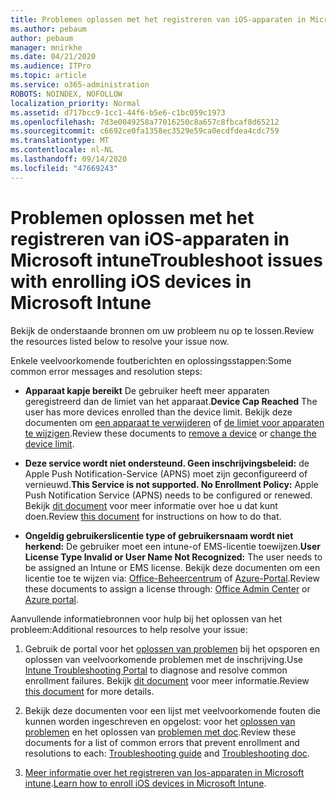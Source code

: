 ```yaml
---
title: Problemen oplossen met het registreren van iOS-apparaten in Microsoft intune
ms.author: pebaum
author: pebaum
manager: mnirkhe
ms.date: 04/21/2020
ms.audience: ITPro
ms.topic: article
ms.service: o365-administration
ROBOTS: NOINDEX, NOFOLLOW
localization_priority: Normal
ms.assetid: d717bcc9-1cc1-44f6-b5e6-c1bc059c1973
ms.openlocfilehash: 7d3e0049258a77016250c8a657c8fbcaf8d65212
ms.sourcegitcommit: c6692ce0fa1358ec3529e59ca0ecdfdea4cdc759
ms.translationtype: MT
ms.contentlocale: nl-NL
ms.lasthandoff: 09/14/2020
ms.locfileid: "47669243"
---
```

# <a name="troubleshoot-issues-with-enrolling-ios-devices-in-microsoft-intune"></a><span data-ttu-id="cc173-102">Problemen oplossen met het registreren van iOS-apparaten in Microsoft intune</span><span class="sxs-lookup"><span data-stu-id="cc173-102">Troubleshoot issues with enrolling iOS devices in Microsoft Intune</span></span>

<span data-ttu-id="cc173-103">Bekijk de onderstaande bronnen om uw probleem nu op te lossen.</span><span class="sxs-lookup"><span data-stu-id="cc173-103">Review the resources listed below to resolve your issue now.</span></span> 
  
<span data-ttu-id="cc173-104">Enkele veelvoorkomende foutberichten en oplossingsstappen:</span><span class="sxs-lookup"><span data-stu-id="cc173-104">Some common error messages and resolution steps:</span></span>
  
- <span data-ttu-id="cc173-105">**Apparaat kapje bereikt** De gebruiker heeft meer apparaten geregistreerd dan de limiet van het apparaat.</span><span class="sxs-lookup"><span data-stu-id="cc173-105">**Device Cap Reached** The user has more devices enrolled than the device limit.</span></span> <span data-ttu-id="cc173-106">Bekijk deze documenten om [een apparaat te verwijderen](https://docs.microsoft.com/intune/devices-wipe) of [de limiet voor apparaten te wijzigen](https://docs.microsoft.com/intune/enrollment-restrictions-set#set-device-limit-restrictions).</span><span class="sxs-lookup"><span data-stu-id="cc173-106">Review these documents to [remove a device](https://docs.microsoft.com/intune/devices-wipe) or [change the device limit](https://docs.microsoft.com/intune/enrollment-restrictions-set#set-device-limit-restrictions).</span></span>
    
- <span data-ttu-id="cc173-107">**Deze service wordt niet ondersteund. Geen inschrijvingsbeleid:** de Apple Push Notification-Service (APNS) moet zijn geconfigureerd of vernieuwd.</span><span class="sxs-lookup"><span data-stu-id="cc173-107">**This Service is not supported. No Enrollment Policy:** Apple Push Notification Service (APNS) needs to be configured or renewed.</span></span> <span data-ttu-id="cc173-108">Bekijk [dit document](https://docs.microsoft.com/intune/apple-mdm-push-certificate-get) voor meer informatie over hoe u dat kunt doen.</span><span class="sxs-lookup"><span data-stu-id="cc173-108">Review [this document](https://docs.microsoft.com/intune/apple-mdm-push-certificate-get) for instructions on how to do that.</span></span> 
    
- <span data-ttu-id="cc173-109">**Ongeldig gebruikerslicentie type of gebruikersnaam wordt niet herkend:** De gebruiker moet een intune-of EMS-licentie toewijzen.</span><span class="sxs-lookup"><span data-stu-id="cc173-109">**User License Type Invalid or User Name Not Recognized:** The user needs to be assigned an Intune or EMS license.</span></span> <span data-ttu-id="cc173-110">Bekijk deze documenten om een licentie toe te wijzen via: [Office-Beheercentrum](https://docs.microsoft.com/intune/licenses-assign) of [Azure-Portal](https://docs.microsoft.com/azure/active-directory/license-users-groups).</span><span class="sxs-lookup"><span data-stu-id="cc173-110">Review these documents to assign a license through: [Office Admin Center](https://docs.microsoft.com/intune/licenses-assign) or [Azure portal](https://docs.microsoft.com/azure/active-directory/license-users-groups).</span></span>
    
<span data-ttu-id="cc173-111">Aanvullende informatiebronnen voor hulp bij het oplossen van het probleem:</span><span class="sxs-lookup"><span data-stu-id="cc173-111">Additional resources to help resolve your issue:</span></span>
  
1. <span data-ttu-id="cc173-112">Gebruik de portal voor het [oplossen van problemen](https://devicemanagement.microsoft.com/#blade/Microsoft_Intune_DeviceSettings/TroubleshootBlade) bij het opsporen en oplossen van veelvoorkomende problemen met de inschrijving.</span><span class="sxs-lookup"><span data-stu-id="cc173-112">Use [Intune Troubleshooting Portal](https://devicemanagement.microsoft.com/#blade/Microsoft_Intune_DeviceSettings/TroubleshootBlade) to diagnose and resolve common enrollment failures.</span></span> <span data-ttu-id="cc173-113">Bekijk [dit document](https://docs.microsoft.com/intune/help-desk-operators) voor meer informatie.</span><span class="sxs-lookup"><span data-stu-id="cc173-113">Review [this document](https://docs.microsoft.com/intune/help-desk-operators) for more details.</span></span> 
    
2. <span data-ttu-id="cc173-114">Bekijk deze documenten voor een lijst met veelvoorkomende fouten die kunnen worden ingeschreven en opgelost: voor het [oplossen van problemen](https://support.microsoft.com/help/4039809/troubleshooting-ios-device-enrollment-in-intune) en het oplossen van [problemen met doc](https://docs.microsoft.com/intune-classic/troubleshoot/troubleshoot-device-enrollment-in-intune).</span><span class="sxs-lookup"><span data-stu-id="cc173-114">Review these documents for a list of common errors that prevent enrollment and resolutions to each: [Troubleshooting guide](https://support.microsoft.com/help/4039809/troubleshooting-ios-device-enrollment-in-intune) and [Troubleshooting doc](https://docs.microsoft.com/intune-classic/troubleshoot/troubleshoot-device-enrollment-in-intune).</span></span>
    
3. <span data-ttu-id="cc173-115">[Meer informatie over het registreren van Ios-apparaten in Microsoft intune](https://docs.microsoft.com/intune/ios-enroll).</span><span class="sxs-lookup"><span data-stu-id="cc173-115">[Learn how to enroll iOS devices in Microsoft Intune](https://docs.microsoft.com/intune/ios-enroll).</span></span>
    

